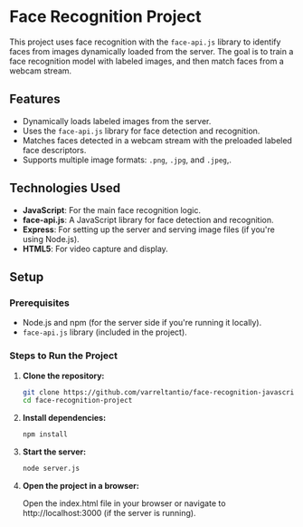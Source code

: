 # Face Recognition Project

This project uses face recognition with the `face-api.js` library to identify faces from images dynamically loaded from the server. The goal is to train a face recognition model with labeled images, and then match faces from a webcam stream.

## Features
- Dynamically loads labeled images from the server.
- Uses the `face-api.js` library for face detection and recognition.
- Matches faces detected in a webcam stream with the preloaded labeled face descriptors.
- Supports multiple image formats: `.png`, `.jpg`, and `.jpeg`,.

## Technologies Used
- **JavaScript**: For the main face recognition logic.
- **face-api.js**: A JavaScript library for face detection and recognition.
- **Express**: For setting up the server and serving image files (if you're using Node.js).
- **HTML5**: For video capture and display.

## Setup

### Prerequisites
- Node.js and npm (for the server side if you're running it locally).
- `face-api.js` library (included in the project).
  
### Steps to Run the Project

1. **Clone the repository:**

   ```bash
   git clone https://github.com/varreltantio/face-recognition-javascript-webcam.git
   cd face-recognition-project

2. **Install dependencies:**

   ```bash
   npm install

3. **Start the server:**

   ```bash
   node server.js

4. **Open the project in a browser:**

    Open the index.html file in your browser or navigate to http://localhost:3000 (if the server is running).

